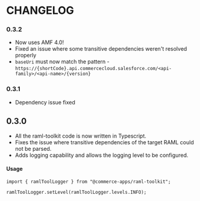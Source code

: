# CHANGELOG

### 0.3.2
* Now uses AMF 4.0!
* Fixed an issue where some transitive dependencies weren't resolved properly
* `baseUri` must now match the pattern - `https://{shortCode}.api.commercecloud.salesforce.com/<api-family>/<api-name>/{version}`

### 0.3.1
* Dependency issue fixed

## 0.3.0

* All the raml-toolkit code is now written in Typescript.
* Fixes the issue where transitive dependencies of the target RAML could not be parsed.
* Adds logging capability and allows the logging level to be configured.

#### Usage
```
import { ramlToolLogger } from "@commerce-apps/raml-toolkit";

ramlToolLogger.setLevel(ramlToolLogger.levels.INFO);
```